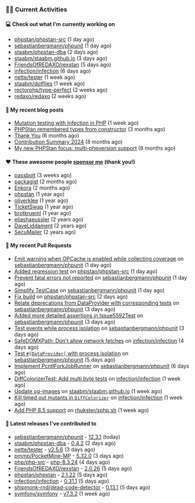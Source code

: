 ### 👨‍💻 Current Activities


#### 💻 Check out what I'm currently working on

- [phpstan/phpstan-src](https://github.com/phpstan/phpstan-src) (1 day ago)
- [sebastianbergmann/phpunit](https://github.com/sebastianbergmann/phpunit) (1 day ago)
- [staabm/phpstan-dba](https://github.com/staabm/phpstan-dba) (2 days ago)
- [staabm/staabm.github.io](https://github.com/staabm/staabm.github.io) (3 days ago)
- [FriendsOfREDAXO/rexstan](https://github.com/FriendsOfREDAXO/rexstan) (5 days ago)
- [infection/infection](https://github.com/infection/infection) (6 days ago)
- [nette/tester](https://github.com/nette/tester) (1 week ago)
- [staabm/dotfiles](https://github.com/staabm/dotfiles) (1 week ago)
- [rectorphp/type-perfect](https://github.com/rectorphp/type-perfect) (2 weeks ago)
- [redaxo/redaxo](https://github.com/redaxo/redaxo) (2 weeks ago)


#### 📜 My recent blog posts

- [Mutation testing with Infection in PHP](https://staabm.github.io/2025/08/01/infection-php-mutation-testing.html) (1 week ago)
- [PHPStan remembered types from constructor](https://staabm.github.io/2025/04/15/phpstan-remember-constructor-types.html) (3 months ago)
- [Thank You](https://staabm.github.io/2025/01/24/thank-you.html) (6 months ago)
- [Contribution Summary 2024](https://staabm.github.io/2024/12/11/contribution-summary-2024.html) (8 months ago)
- [My new PHPStan focus: multi-phpversion support](https://staabm.github.io/2024/11/28/phpstan-php-version-in-scope.html) (8 months ago)


#### ❤️ These awesome people [sponsor me](https://github.com/sponsors/staabm) (thank you!)

- [passbolt](https://github.com/passbolt) (3 weeks ago)
- [packagist](https://github.com/packagist) (2 months ago)
- [Enkora](https://github.com/Enkora) (2 months ago)
- [phpstan](https://github.com/phpstan) (1 year ago)
- [oliverklee](https://github.com/oliverklee) (1 year ago)
- [TicketSwap](https://github.com/TicketSwap) (1 year ago)
- [brotkrueml](https://github.com/brotkrueml) (1 year ago)
- [eliashaeussler](https://github.com/eliashaeussler) (2 years ago)
- [DaveLiddament](https://github.com/DaveLiddament) (2 years ago)
- [SecuMailer](https://github.com/SecuMailer) (2 years ago)


#### 🔨 My recent Pull Requests

- [Emit warning when OPCache is enabled while collecting coverage](https://github.com/sebastianbergmann/phpunit/pull/6299) on [sebastianbergmann/phpunit](https://github.com/sebastianbergmann/phpunit) (1 day ago)
- [Added regression test](https://github.com/phpstan/phpstan-src/pull/4216) on [phpstan/phpstan-src](https://github.com/phpstan/phpstan-src) (1 day ago)
- [Prevent fatal errors not reported](https://github.com/sebastianbergmann/phpunit/pull/6296) on [sebastianbergmann/phpunit](https://github.com/sebastianbergmann/phpunit) (1 day ago)
- [Simplify TestCase](https://github.com/sebastianbergmann/phpunit/pull/6295) on [sebastianbergmann/phpunit](https://github.com/sebastianbergmann/phpunit) (1 day ago)
- [Fix build](https://github.com/phpstan/phpstan-src/pull/4214) on [phpstan/phpstan-src](https://github.com/phpstan/phpstan-src) (2 days ago)
- [Relate deprecations from DataProvider with corresponding tests](https://github.com/sebastianbergmann/phpunit/pull/6293) on [sebastianbergmann/phpunit](https://github.com/sebastianbergmann/phpunit) (3 days ago)
- [Added more detailed assertions in Issue5592Test](https://github.com/sebastianbergmann/phpunit/pull/6292) on [sebastianbergmann/phpunit](https://github.com/sebastianbergmann/phpunit) (3 days ago)
- [Test events while process isolation](https://github.com/sebastianbergmann/phpunit/pull/6291) on [sebastianbergmann/phpunit](https://github.com/sebastianbergmann/phpunit) (3 days ago)
- [SafeDOMXPath: Don&#39;t allow network fetches](https://github.com/infection/infection/pull/2357) on [infection/infection](https://github.com/infection/infection) (4 days ago)
- [Test `#[DataProvider]` with process isolation](https://github.com/sebastianbergmann/phpunit/pull/6290) on [sebastianbergmann/phpunit](https://github.com/sebastianbergmann/phpunit) (5 days ago)
- [Implement PcntlForkJobRunner](https://github.com/sebastianbergmann/phpunit/pull/6288) on [sebastianbergmann/phpunit](https://github.com/sebastianbergmann/phpunit) (6 days ago)
- [DiffColorizerTest: Add multi byte tests](https://github.com/infection/infection/pull/2354) on [infection/infection](https://github.com/infection/infection) (1 week ago)
- [Update og-images](https://github.com/staabm/staabm.github.io/pull/133) on [staabm/staabm.github.io](https://github.com/staabm/staabm.github.io) (1 week ago)
- [Kill timed out mutants in `DiffColorizer`](https://github.com/infection/infection/pull/2353) on [infection/infection](https://github.com/infection/infection) (1 week ago)
- [Add PHP 8.5 support](https://github.com/rhukster/sphp.sh/pull/18) on [rhukster/sphp.sh](https://github.com/rhukster/sphp.sh) (1 week ago)


#### 🔭 Latest releases I've contributed to

- [sebastianbergmann/phpunit](https://github.com/sebastianbergmann/phpunit) - [12.3.1](https://github.com/sebastianbergmann/phpunit/releases/tag/12.3.1) (today)
- [staabm/phpstan-dba](https://github.com/staabm/phpstan-dba) - [0.4.2](https://github.com/staabm/phpstan-dba/releases/tag/0.4.2) (2 days ago)
- [nette/tester](https://github.com/nette/tester) - [v2.5.6](https://github.com/nette/tester/releases/tag/v2.5.6) (3 days ago)
- [pmmp/PocketMine-MP](https://github.com/pmmp/PocketMine-MP) - [5.32.0](https://github.com/pmmp/PocketMine-MP/releases/tag/5.32.0) (3 days ago)
- [php/php-src](https://github.com/php/php-src) - [php-8.3.24](https://github.com/php/php-src/releases/tag/php-8.3.24) (4 days ago)
- [FriendsOfREDAXO/rexstan](https://github.com/FriendsOfREDAXO/rexstan) - [2.0.26](https://github.com/FriendsOfREDAXO/rexstan/releases/tag/2.0.26) (5 days ago)
- [phpstan/phpstan](https://github.com/phpstan/phpstan) - [2.1.22](https://github.com/phpstan/phpstan/releases/tag/2.1.22) (5 days ago)
- [infection/infection](https://github.com/infection/infection) - [0.31.1](https://github.com/infection/infection/releases/tag/0.31.1) (5 days ago)
- [shipmonk-rnd/dead-code-detector](https://github.com/shipmonk-rnd/dead-code-detector) - [0.13.1](https://github.com/shipmonk-rnd/dead-code-detector/releases/tag/0.13.1) (5 days ago)
- [symfony/symfony](https://github.com/symfony/symfony) - [v7.3.2](https://github.com/symfony/symfony/releases/tag/v7.3.2) (1 week ago)
